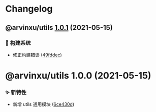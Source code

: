 # Changelog

## @arvinxu/utils [1.0.1](https://github.com/arvinxx/components/compare/@arvinxu/utils@1.0.0...@arvinxu/utils@1.0.1) (2021-05-15)


### 👷 构建系统

* 修正构建错误 ([49fddec](https://github.com/arvinxx/components/commit/49fddec))

# @arvinxu/utils 1.0.0 (2021-05-15)


### ✨ 新特性

* 新增 utils 通用模块 ([6ce430d](https://github.com/arvinxx/components/commit/6ce430d))
